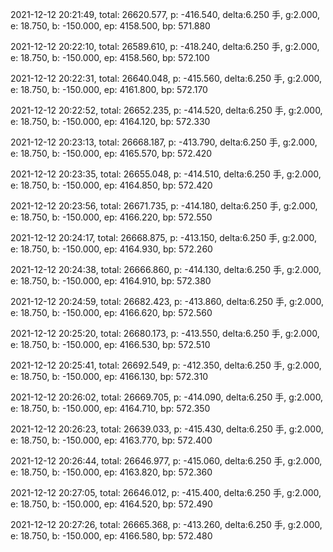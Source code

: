 2021-12-12 20:21:49, total: 26620.577, p: -416.540, delta:6.250 手, g:2.000, e: 18.750, b: -150.000, ep: 4158.500, bp: 571.880

2021-12-12 20:22:10, total: 26589.610, p: -418.240, delta:6.250 手, g:2.000, e: 18.750, b: -150.000, ep: 4158.560, bp: 572.100

2021-12-12 20:22:31, total: 26640.048, p: -415.560, delta:6.250 手, g:2.000, e: 18.750, b: -150.000, ep: 4161.800, bp: 572.170

2021-12-12 20:22:52, total: 26652.235, p: -414.520, delta:6.250 手, g:2.000, e: 18.750, b: -150.000, ep: 4164.120, bp: 572.330

2021-12-12 20:23:13, total: 26668.187, p: -413.790, delta:6.250 手, g:2.000, e: 18.750, b: -150.000, ep: 4165.570, bp: 572.420

2021-12-12 20:23:35, total: 26655.048, p: -414.510, delta:6.250 手, g:2.000, e: 18.750, b: -150.000, ep: 4164.850, bp: 572.420

2021-12-12 20:23:56, total: 26671.735, p: -414.180, delta:6.250 手, g:2.000, e: 18.750, b: -150.000, ep: 4166.220, bp: 572.550

2021-12-12 20:24:17, total: 26668.875, p: -413.150, delta:6.250 手, g:2.000, e: 18.750, b: -150.000, ep: 4164.930, bp: 572.260

2021-12-12 20:24:38, total: 26666.860, p: -414.130, delta:6.250 手, g:2.000, e: 18.750, b: -150.000, ep: 4164.910, bp: 572.380

2021-12-12 20:24:59, total: 26682.423, p: -413.860, delta:6.250 手, g:2.000, e: 18.750, b: -150.000, ep: 4166.620, bp: 572.560

2021-12-12 20:25:20, total: 26680.173, p: -413.550, delta:6.250 手, g:2.000, e: 18.750, b: -150.000, ep: 4166.530, bp: 572.510

2021-12-12 20:25:41, total: 26692.549, p: -412.350, delta:6.250 手, g:2.000, e: 18.750, b: -150.000, ep: 4166.130, bp: 572.310

2021-12-12 20:26:02, total: 26669.705, p: -414.090, delta:6.250 手, g:2.000, e: 18.750, b: -150.000, ep: 4164.710, bp: 572.350

2021-12-12 20:26:23, total: 26639.033, p: -415.430, delta:6.250 手, g:2.000, e: 18.750, b: -150.000, ep: 4163.770, bp: 572.400

2021-12-12 20:26:44, total: 26646.977, p: -415.060, delta:6.250 手, g:2.000, e: 18.750, b: -150.000, ep: 4163.820, bp: 572.360

2021-12-12 20:27:05, total: 26646.012, p: -415.400, delta:6.250 手, g:2.000, e: 18.750, b: -150.000, ep: 4164.520, bp: 572.490

2021-12-12 20:27:26, total: 26665.368, p: -413.260, delta:6.250 手, g:2.000, e: 18.750, b: -150.000, ep: 4166.580, bp: 572.480